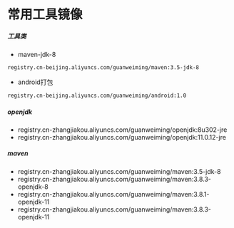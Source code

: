 # 常用工具镜像

##### 工具类

* maven-jdk-8

```bash
registry.cn-beijing.aliyuncs.com/guanweiming/maven:3.5-jdk-8
```

* android打包
```bash
registry.cn-beijing.aliyuncs.com/guanweiming/android:1.0
```

##### openjdk

* registry.cn-zhangjiakou.aliyuncs.com/guanweiming/openjdk:8u302-jre
* registry.cn-zhangjiakou.aliyuncs.com/guanweiming/openjdk:11.0.12-jre

##### maven

* registry.cn-zhangjiakou.aliyuncs.com/guanweiming/maven:3.5-jdk-8
* registry.cn-zhangjiakou.aliyuncs.com/guanweiming/maven:3.8.3-openjdk-8
* registry.cn-zhangjiakou.aliyuncs.com/guanweiming/maven:3.8.1-openjdk-11
* registry.cn-zhangjiakou.aliyuncs.com/guanweiming/maven:3.8.3-openjdk-11